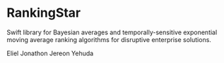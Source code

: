 # RankingStar
Swift library for Bayesian averages and temporally-sensitive exponential moving average ranking algorithms for disruptive enterprise solutions.

Eliel
Jonathon
Jereon
Yehuda
